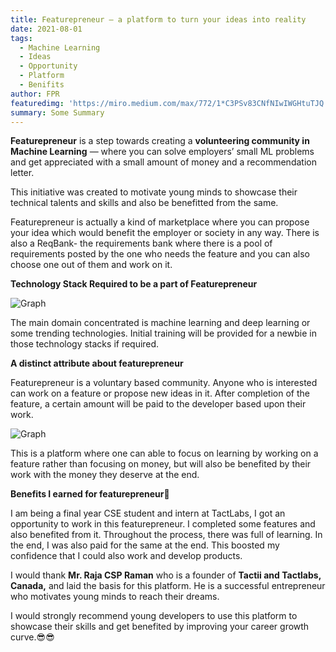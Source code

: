 ```yaml
---
title: Featurepreneur — a platform to turn your ideas into reality
date: 2021-08-01
tags: 
  - Machine Learning
  - Ideas
  - Opportunity
  - Platform
  - Benifits
author: FPR
featuredimg: 'https://miro.medium.com/max/772/1*C3PSv83CNfNIwIWGHtuTJQ.jpeg'
summary: Some Summary
---
```


**Featurepreneur** is a step towards creating a **volunteering community in Machine Learning** — where you can solve employers’ small ML problems and get appreciated with a small amount of money and a recommendation letter.

This initiative was created to motivate young minds to showcase their technical talents and skills and also be benefitted from the same.

Featurepreneur is actually a kind of marketplace where you can propose your idea which would benefit the employer or society in any way. There is also a ReqBank- the requirements bank where there is a pool of requirements posted by the one who needs the feature and you can also choose one out of them and work on it.

**Technology Stack Required to be a part of Featurepreneur**

![Graph](https://miro.medium.com/max/700/1*Su_uqZVJh8_DufNEo8wVTA.jpeg)

The main domain concentrated is machine learning and deep learning or some trending technologies. Initial training will be provided for a newbie in those technology stacks if required.

**A distinct attribute about featurepreneur**

Featurepreneur is a voluntary based community. Anyone who is interested can work on a feature or propose new ideas in it. After completion of the feature, a certain amount will be paid to the developer based upon their work.

![Graph](https://miro.medium.com/max/291/1*hLRqOmlE7ZAL__wGft4-BQ.jpeg)

This is a platform where one can able to focus on learning by working on a feature rather than focusing on money, but will also be benefited by their work with the money they deserve at the end.

**Benefits I earned for featurepreneur🎉**

I am being a final year CSE student and intern at TactLabs, I got an opportunity to work in this featurepreneur. I completed some features and also benefited from it. Throughout the process, there was full of learning. In the end, I was also paid for the same at the end. This boosted my confidence that I could also work and develop products.

I would thank **Mr. Raja CSP Raman** who is a founder of **Tactii and Tactlabs, Canada,** and laid the basis for this platform. He is a successful entrepreneur who motivates young minds to reach their dreams.

I would strongly recommend young developers to use this platform to showcase their skills and get benefited by improving your career growth curve.😎😎



